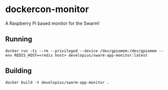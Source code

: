 # dockercon-monitor
A Raspberry Pi based monitor for the Swarm!

## Running

`docker run -ti --rm --privileged --device /dev/gpiomem:/dev/gpiomem --env REDIS_HOST=<redis host> developius/swarm-app-monitor:latest`

## Building

`docker build -t developius/swarm-app-monitor .`